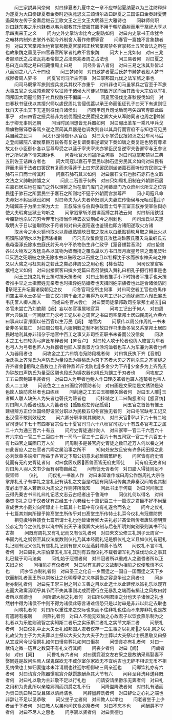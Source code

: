 <!-- { "loadSidebar": true } -->
　　问三家説异同奈何　对曰肆夏者九夏中之一章不应举韶夏纳夏以为三注防释肆为遂夏为大曰奏肆夏者金奏时迈执竞思文三颂诗尔故曰肆夏之三国语曰金奏肆夏樊遏渠故左传于金奏后继云工歌文王之三文王大明緜三大雅诗也
　　问韎师何职　对曰韎东夷之乐也韎者以韦为服教其乐使服其服不用于朝防燕射而用于祭祀大享以示四夷来王之义
　　问内史外史掌诰命比今之制诰如何　对曰内史掌书王命犹今之翰林内制外史掌外令犹今外制舍人著作修撰等官
　　问春官一篇独不言象魏者何　对曰天官掌邦治地官掌邦教夏官掌邦正秋官掌邦禁冬官掌邦土五官皆法之所在也故象魏之垂见于四官春官所掌者礼故不言象魏
　　问大卜三兆如何　对曰三兆者颛顼氏之占法瓦兆者帝喾之占法原兆者周之占法也
　　问三易者何　对曰夏之易曰连山啇之易曰归藏惟周止曰易
　　问经卦皆八者何　对曰三易之法其卦皆以八而别之八八六十四也
　　问三梦如何　对曰致梦者夏后氏梦书觭梦者殷人梦书咸陟者周人梦书
　　问夏官司马所主何事　对曰掌邦国九伐之法军旅之事也
　　问司马既掌军旅则握兵发兵其权不亦重乎　对曰非也司马虽掌兵之官至于军旅大事五官之长咸预焉冢宰以征师于诸侯大司徒以旗致万民而治其政令大宗伯以军礼同邦国大司寇涖戮于社兵权散任不偏属一人
　　问夏官侵伐比春秋侵伐如何　对曰春秋书征伐以其擅兴师以虐民周礼言侵伐葢以承王命而徂征孔子曰天下有道则征伐自天子出天下无道则征伐自诸侯出
　　问司甲司兵司戈盾司弓矢四官専职此四事乎　对曰四官之授兵器非为战伐而授之民葢授之卿大夫从军防同者也周之帅皆出于卿无事则还朝
　　问当时民间想皆无兵器如何　对曰甸出革车一乘凡甲兵戈盾旗物皷铎悉备焉乡遂之官简其兵器是也调发则各以其具行而官府不与知也可见民兵自藏之民耳
　　问太仆是侍御仆从官否　对曰太仆掌受民报如汉之公车司马后之登闻皷院凡诸侯羣臣万民各有复逆复谓奏事逆谓受下奏如唐之奏复是也势有尊卑故太仆小臣御仆各以官尊卑受之以逹于宰夫宰夫亦掌臣民复逆宰夫告冢宰与王参议行之所以通下情来諌诤也
　　问春秋官大司寇所主何事　对曰司寇掌邦禁以三典五刑佐王诘四方者也
　　问大司寇以嘉石平罢民以肺石逹穷民其义如何对曰民有罪而未丽于法者曰罢民有复而未得逹于上曰穷民罢民则坐诸嘉石而听役穷民则立于肺石三日而士听其辞
　　问嘉石肺石其义如何　对曰嘉石文石也肺石赤石也文取文法之义肺取肺膓之义
　　问此二石置于何所　对曰只如周礼旧制在外朝肺石居右嘉石居左地在库门之外以理推之当在臯门库门之闲葢臯门乃众庶州长所立之位穷民逹于肺石之所罢民坐于嘉石之所则地不逼于外朝而宫禁尊严
　　问小司寇凡命夫命妇不躬坐狱讼如何　对曰命夫为大夫者命妇则大夫妻左传衞侯与元咺讼武子为辅鍼荘子为坐士荣为大士　王叔陈生与伯舆争政晋士匄平王室王叔亦使宰伯舆亦使大夫瑕禽坐狱士匄听之
　　问掌戮掌斩杀贼谍而搏之其法云何　对曰斩用鈇钺今腰斩也杀以刀刃今弃市也搏当作膊去衣受刑如今之剐剥也
　　问司烜氏以夫遂取明火于日以鉴取明水于月者何对曰夫遂阳遂也鉴镜也即方诸阳遂取火方诸
　　取水今之水火镜也取火以青纸贴镜映日取之取水以白纸贴镜映月取之用此火以照馔陈设明水以为酒涤樽罍
　　问穴氏攻蛰兽翨氏攻猛鸟硩蔟氏覆夭鸟巢蝈氏去鼃黾壷涿氏除水虫庭氏射夭鸟宁不杀物伤生非仁政乎【翨音翅硩音涤】　对曰蛰兽各以火物攻之攻猛鸟各以其物为媒而掎之覆鸟巢以方书日辰月嵗星号禁之鼃黾焚牡□灰洒之死烟被之使无除水虫以皷殴之以石投之且以牡橭沈于水而杀水神夭鸟之神又以大隂之弓枉矢射之若此之类必非周公之用心也【橭音姑】
　　问司仪掌賔客摈相之义如何　对曰出接賔客曰摈乡党篇曰君召使摈入賛礼曰相孔子摄行相事是也
　　问王三揖之礼有土揖时揖天揖者何　对曰土揖者推手小下时揖者平推手也天揖者推手举之土揖庶姓无亲者也时揖异姓防姻者也天揖同姓宗族者也此是合诸侯防同祭祀王升坛而诸侯朝见之仪
　　问冬官司空所主何事　对曰司空者工官也伯禹作司空主平水土冬官一篇亡汉兴购千金求之弗得乃以考工记补之而犹阙其六叚氏裘氏韦氏筐人楖人雕人
　　问或曰冬官未尝亡　对曰案司徒掌邦政司空掌邦土胡五曰冬官未尝亡乃刘歆颠【阙】妄以冬官事属地官耳
　　问考工记出于何人　对曰周官六典缺其一河间献王乃求考工记以补之周官之书曰司空掌邦土居四民周礼六典六曰事典以富邦国以任百官以生万民【阙】　地官内
　　问蔡传以周公作周礼一书未备非冬官篇亡　对曰周公周礼六服朝觐之制不同故曰作书未备冬官又系掌邦土居四民时地利其亦非错杂于地官中百工之事又非司空正职书未备而公没信矣
　　问攻木之工七曰轮舆弓庐匠车梓者何【庐音卢】　对曰轮人攻于轮者也舆人緫言为车者也弓人为弓者也庐人为兵器者也匠人掌表景方位涂沟洫者也车人为车兼为耒者也梓人为器用者也
　　问攻金之工六曰筑冶凫防段桃者何　对曰筑氏执下齐【音剂】冶氏执上齐凫氏为声防氏为量段氏为镈桃氏为刃下齐者大刃之齐削杀矢之齐鉴燧之齐齐者金相和之品数也上齐者钟鼎斧斤戈防也多金少为下齐少金多为上齐凫氏为钟故曰声防氏为量豆区鬴也段氏为镈农器也桃氏为劔工于刃者也
　　问攻皮之工五曰函鲍韗韦裘者何　对曰□人为甲者也鲍人作□理皮革者也韗人造皷者也韦人裘人二工缺
　　问设色之工五曰画绘钟筐防者何　对曰画是文采绘是文绣钟是染色筐人缺防浆丝者也曰练丝
　　问刮磨之工五曰玉楖雕矢磬者何　对曰玉人雕玉者楖人雕人缺矢人为矢者也磬氏为磬者也
　　问抟埴之工二曰陶瓬者何【瓬音纺】　对曰陶人为甗者也瓬人为簋者也【甗甑也左传纪甗磬】
　　问五官之首皆有惟王建极辨方正位体国经野设官分职以为民极五句冬官独无者何　对曰冬官缺考工记又出汉儒不敢则效经文
　　问六卿分职率属其属防人　对曰天官宰以下六十有二地官司徒以下七十有四春官宗伯七十夏官司马六十八秋官司寇六十有五冬官考工之属二十六为通三百六十有五
　　问府史胥徒通计防人　对曰冢宰一官二千六百六十有六宗伯一官二千二百四十有一司马一官三千二百六十有五司寇一官二千六百五十有七四官之属固已万人矣
　　问周制多是兼官府史胥徒之数已近万人何以飬之对曰此皆庻人之在官者六卿之属治事之所不
　　知何处安放且安有许多闲田禄之此必刘歆軰多端増广附益于各官之下周公初意未必琐屑繁碎也
　　问官皆有府史胥徒而有无府史胥徒者何　对曰食医疾医医兽医皆无府史胥徒
　　问有府无史者何　对曰角人羽人文书少而有羽物自藏之
　　问有徒无胥者何　对曰腊人得徒则足不假胥师
　　仪礼
　　问仪礼一书谁人作　对曰未知谁作或曰周公作然周礼大宗伯掌邦礼孔子有学礼之言礼记有读礼之文当是时固有简牍可传矣决非秦汉间笔也其制度必出于圣人若断以为周公之作则非所敢知
　　问此书出于何载　对曰河间献王云得先秦古书曰礼曰礼记艺文志云古经者出于鲁淹中
　　问仪礼何以得名　对曰秦焚书礼之见于汉者犹有古经五十六卷经七十篇记百三十一篇汉之君臣不好不尚至宣成世大小戴刘向所録止十七篇其十七篇中有仪有礼遂合而名之
　　问今之仪礼十七篇其刘向所録乎抑髙堂生所传乎对曰髙堂生所传特士礼耳今仪礼有冠昬防祭
　　相见虞特牲馈食七篇所谓士礼也他皆诸侯卿大夫礼必非髙堂所传者唐陆德明贾公彦定为今之仪礼参以淹中所出天子诸侯卿大夫制与后苍所明刘向别录则其书不纯古矣
　　问既有周礼又有礼记而又有仪礼者何　对曰朱文公修三礼刘子云周官一书固为礼之纲领至其仪法度数则仪礼乃其本经而礼记是觧仪礼之义且如仪礼有冠礼礼记则有冠义仪礼有昬礼礼记则有昬义以至燕射聘莫不皆然
　　问仪礼不言军礼者何　对曰周礼大宗伯掌五礼军礼其别有五而仪礼不载者谓军礼乃征伐动众之事其礼已载于司马法矣
　　问礼始于冠昬者何　对曰冠者所以重成人之道昬者所以正夫妇之伦
　　问相见亦有仪者何　对曰以有言辞之文故制为相见之仪便敬慎不失也
　　问乡饮亦制礼者何　对曰圣王之化自一乡而逹之一国自一国而逹之天下乡饮而制礼者圣王所以崇敬让之化明尊卑之义序爵齿之容息争讼之风者也
　　问乡射亦制礼者何　对曰先王崇三射之制立五善之目以此选士以此建侯以饰礼乐以观容志而大政寓焉明乎其节而不失其事则功成而德行立无暴乱之端而有揖让之风故曰射者所以观德也
　　问所谓大射之礼者何　对曰所以明君臣之分也天子诸侯之礼也然射中得为诸侯不中则不得为诸侯此等言语难信恐只是以射审是非非以此定去取也
　　问聘礼者何　对曰所以重徃来之交际也来而不往非礼也往而不来亦非礼也是故有遣聘有报聘
　　问燕礼者何　对曰人不能无欢愉之心故君子以饮食燕乐制为之礼者以为乐胜则流智之实知斯二者乐之实乐斯二者礼之实节文斯二者
　　问祭礼者何　对曰仪礼中止大夫士礼如邦国人君者仅存一二生事之以礼死之以礼祭之以礼故父为士子为大夫葬以士祭以大夫父为大夫子为士葬以大夫祭以士祭思敬又曰祭从宜或问今世俗祭礼如何曰慢矣葬礼如何曰僣矣
　　问馈食亦有礼者何　对曰一献侑之微一笾豆之数莫不有礼文行其间
　　问丧夕者何　对曰【阙】
　　问虞者何　对曰【阙】
　　问昬礼有六者何　对曰窈窕淑女左右采之是故纳采焉娶妻不娶同姓是故问名焉人谋鬼谋欲无不臧尔室尔家欲无不宜纳吉也无辞不相识无币不相见纳徴也士如归妻迨冰未泮请期也往迎尔相御轮三周亲迎也
　　问郷饮礼亦有六者何　对曰请賔介陈器馔献賔介献馔旅酬燕其大节有六
　　问拜至拜洗拜送拜既者何　对曰礼以敬为主非敬不足以行礼也
　　问请安请坐爵乐无筭者何　对曰礼之用和为贵此所以亲睦郷闾而罚爵之礼不行
　　问降盥降洗者何　对曰礼有洁而为贵曰洗曰帨曰受且降以清尚洁也
　　问辞盥辞洗者何　对曰辞让之心礼之端也非辞让不足以见恭敬
　　问父坐子立者何　对曰教人以孝也
　　问老者坐于上少者坐于下者何　对曰教人以弟也问饮食必祭者何　对曰不忘本也
　　问酬爵不举者何　对曰不尽人之惠也
　　问序賔以贤者何　对曰贵德也

